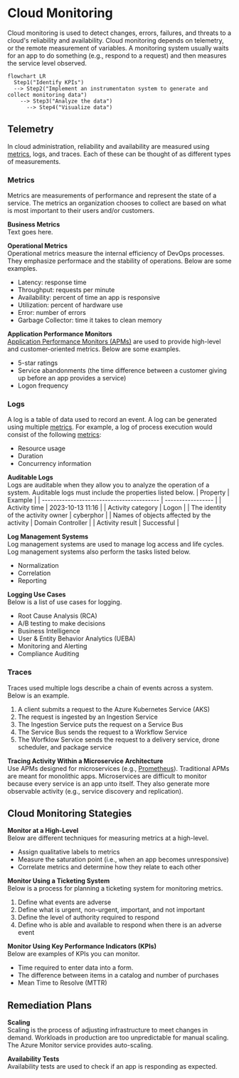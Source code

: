 # Cloud Monitoring
Cloud monitoring is used to detect changes, errors, failures, and threats to a cloud's reliability and availability. Cloud monitoring depends on telemetry, or the remote measurement of variables. A monitoring system usually waits for an app to do something (e.g., respond to a request) and then measures the service level observed. 

```mermaid
flowchart LR
  Step1("Identify KPIs") 
  --> Step2("Implement an instrumentaton system to generate and collect monitoring data")
    --> Step3("Analyze the data")
      --> Step4("Visualize data")
```

## Telemetry
In cloud administration, reliability and availability are measured using [metrics](/cloud/monitoring/README.md#metrics), logs, and traces. Each of these can be thought of as different types of measurements. 

### Metrics
Metrics are measurements of performance and represent the state of a service. The metrics an organization chooses to collect are based on what is most important to their users and/or customers.

**Business Metrics**   
Text goes here. 

**Operational Metrics**  
Operational metrics measure the internal efficiency of DevOps processes. They emphasize performace and the stability of operations. Below are some examples.
* Latency: response time
* Throughput: requests per minute
* Availability: percent of time an app is responsive
* Utilization: percent of hardware use
* Error: number of errors
* Garbage Collector: time it takes to clean memory

**Application Performance Monitors**  
[Application Performance Monitors (APMs)](/cloud/monitoring/apm.md) are used to provide high-level and customer-oriented metrics. Below are some examples. 
* 5-star ratings
* Service abandonments (the time difference between a customer giving up before an app provides a service)
* Logon frequency 

### Logs
A log is a table of data used to record an event. A log can be generated using multiple [metrics](/cloud/monitoring/README.md#metrics). For example, a log of process execution would consist of the following [metrics](/cloud/monitoring/README.md#metrics):
* Resource usage
* Duration
* Concurrency information

**Auditable Logs**  
Logs are auditable when they allow you to analyze the operation of a system. Auditable logs must include the properties listed below. 
| Property                                  | Example           | 
| ----------------------------------------- | ----------------- |
| Activity time                             | 2023-10-13 11:16  |
| Activity category                         | Logon             |
| The identity of the activity owner        | cyberphor         |
| Names of objects affected by the activity | Domain Controller |
| Activity result                           | Successful        |

**Log Management Systems**  
Log management systems are used to manage log access and life cycles. Log management systems also perform the tasks listed below. 
* Normalization
* Correlation
* Reporting

**Logging Use Cases**  
Below is a list of use cases for logging. 
* Root Cause Analysis (RCA)
* A/B testing to make decisions
* Business Intelligence 
* User & Entity Behavior Analytics (UEBA)
* Monitoring and Alerting
* Compliance Auditing

### Traces
Traces used multiple logs describe a chain of events across a system. Below is an example.
1. A client submits a request to the Azure Kubernetes Service (AKS)
2. The request is ingested by an Ingestion Service
3. The Ingestion Service puts the request on a Service Bus
4. The Service Bus sends the request to a Workflow Service
5. The Worfklow Service sends the request to a delivery service, drone scheduler, and package service

**Tracing Activity Within a Microservice Architecture**  
Use APMs designed for microservices (e.g., [Prometheus](/theory/cloud/monitoring/apm.md#prometheus)). Traditional APMs are meant for monolithic apps. Microservices are difficult to monitor because every service is an app unto itself. They also generate more observable activity (e.g., service discovery and replication). 

## Cloud Monitoring Stategies
**Monitor at a High-Level**  
Below are different techniques for measuring metrics at a high-level.  
* Assign qualitative labels to metrics 
* Measure the saturation point (i.e., when an app becomes unresponsive)
* Correlate metrics and determine how they relate to each other

**Monitor Using a Ticketing System**  
Below is a process for planning a ticketing system for monitoring metrics. 
1. Define what events are adverse
2. Define what is urgent, non-urgent, important, and not important
3. Define the level of authority required to respond
4. Define who is able and available to respond when there is an adverse event

**Monitor Using Key Performance Indicators (KPIs)**  
Below are examples of KPIs you can monitor. 
* Time required to enter data into a form. 
* The difference between items in a catalog and number of purchases 
* Mean Time to Resolve (MTTR)

## Remediation Plans
**Scaling**  
Scaling is the process of adjusting infrastructure to meet changes in demand. Workloads in production are too unpredictable for manual scaling. The Azure Monitor service provides auto-scaling.

**Availability Tests**   
Availability tests are used to check if an app is responding as expected. 
